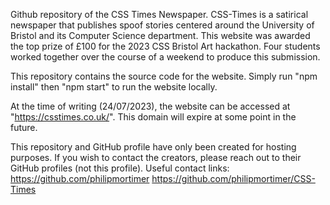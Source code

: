 Github repository of the CSS Times Newspaper. CSS-Times is a satirical newspaper that publishes spoof stories centered around the University of Bristol and its Computer Science department. This website was awarded the top prize of £100 for the 2023 CSS Bristol Art hackathon. Four students worked together over the course of a weekend to produce this submission.

This repository contains the source code for the website. Simply run "npm install" then "npm start" to run the website locally.

At the time of writing (24/07/2023), the website can be accessed at "https://csstimes.co.uk/". This domain will expire at some point in the future.

This repository and GitHub profile have only been created for hosting purposes. If you wish to contact the creators, please reach out to their GitHub profiles (not this profile).
Useful contact links:
https://github.com/philipmortimer
https://github.com/philipmortimer/CSS-Times
